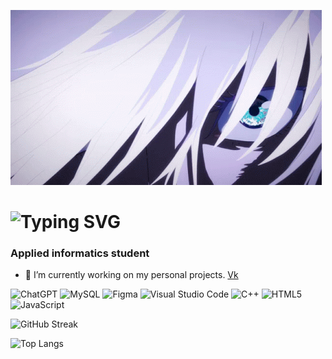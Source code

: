 ![](https://github.com/edselyoun89/edselyoun89/blob/main/gojo-satoru-jujutsu-kaisen.gif)
# ![Typing SVG](https://readme-typing-svg.herokuapp.com?color=%2336BCF7&lines=Hi+there,+I'm+Nikita)
### Applied informatics student
- 🔭 I’m currently working on my personal projects.
[Vk](https://vk.com/edselyoun89)
  
![ChatGPT](https://img.shields.io/badge/chatGPT-74aa9c?style=for-the-badge&logo=openai&logoColor=white) ![MySQL](https://img.shields.io/badge/mysql-4479A1.svg?style=for-the-badge&logo=mysql&logoColor=white) ![Figma](https://img.shields.io/badge/figma-%23F24E1E.svg?style=for-the-badge&logo=figma&logoColor=white) ![Visual Studio Code](https://img.shields.io/badge/Visual%20Studio%20Code-0078d7.svg?style=for-the-badge&logo=visual-studio-code&logoColor=white) ![C++](https://img.shields.io/badge/c++-%2300599C.svg?style=for-the-badge&logo=c%2B%2B&logoColor=white) ![HTML5](https://img.shields.io/badge/html5-%23E34F26.svg?style=for-the-badge&logo=html5&logoColor=white) ![JavaScript](https://img.shields.io/badge/javascript-%23323330.svg?style=for-the-badge&logo=javascript&logoColor=%23F7DF1E)

![GitHub Streak](https://github-readme-streak-stats.herokuapp.com?user=edselyoun89&theme=gotham&hide_border=true&date_format=j%20M%5B%20Y%5D&exclude_days=Mon%2CTue%2CWed%2CThu%2CFri)

![Top Langs](https://github-readme-stats.vercel.app/api/top-langs/?username=edselyoun89)

